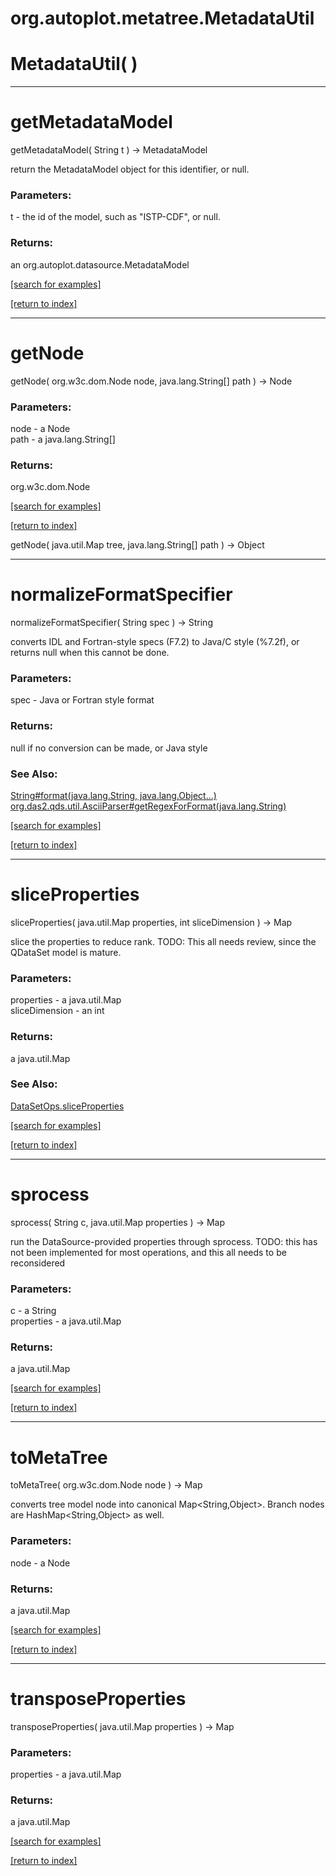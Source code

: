 # org.autoplot.metatree.MetadataUtil



# MetadataUtil( )


***
<a name="getMetadataModel"></a>
# getMetadataModel
getMetadataModel( String t ) &rarr; MetadataModel

return the MetadataModel object for this identifier, or null.

### Parameters:
t - the id of the model, such as "ISTP-CDF", or null.

### Returns:
an org.autoplot.datasource.MetadataModel


<a href="https://github.com/autoplot/dev/search?q=getMetadataModel&unscoped_q=getMetadataModel">[search for examples]</a>

<a href="https://github.com/autoplot/documentation/blob/master/javadoc/index-all.md">[return to index]</a>

***
<a name="getNode"></a>
# getNode
getNode( org.w3c.dom.Node node, java.lang.String[] path ) &rarr; Node



### Parameters:
node - a Node
<br>path - a java.lang.String[]

### Returns:
org.w3c.dom.Node


<a href="https://github.com/autoplot/dev/search?q=getNode&unscoped_q=getNode">[search for examples]</a>

<a href="https://github.com/autoplot/documentation/blob/master/javadoc/index-all.md">[return to index]</a>

getNode( java.util.Map tree, java.lang.String[] path ) &rarr; Object<br>
***
<a name="normalizeFormatSpecifier"></a>
# normalizeFormatSpecifier
normalizeFormatSpecifier( String spec ) &rarr; String

converts IDL and Fortran-style specs (F7.2) to Java/C style (%7.2f), or
 returns null when this cannot be done.

### Parameters:
spec - Java or Fortran style format

### Returns:
null if no conversion can be made, or Java style
### See Also:
<a href='String.md#format'>String#format(java.lang.String, java.lang.Object...)</a> <br>
<a href='https://git.uiowa.edu/jbf/autoplot/-/blob/master/doc/org/das2/qds/util/AsciiParser.md#getRegexForFormat'>org.das2.qds.util.AsciiParser#getRegexForFormat(java.lang.String)</a> <br>

<a href="https://github.com/autoplot/dev/search?q=normalizeFormatSpecifier&unscoped_q=normalizeFormatSpecifier">[search for examples]</a>

<a href="https://github.com/autoplot/documentation/blob/master/javadoc/index-all.md">[return to index]</a>

***
<a name="sliceProperties"></a>
# sliceProperties
sliceProperties( java.util.Map properties, int sliceDimension ) &rarr; Map

slice the properties to reduce rank.  TODO: This all needs review, since the QDataSet model is mature.

### Parameters:
properties - a java.util.Map
<br>sliceDimension - an int

### Returns:
a java.util.Map

### See Also:
<a href='https://git.uiowa.edu/jbf/autoplot/-/blob/master/doc/DataSetOps/sliceProperties.md'>DataSetOps.sliceProperties</a> <br>

<a href="https://github.com/autoplot/dev/search?q=sliceProperties&unscoped_q=sliceProperties">[search for examples]</a>

<a href="https://github.com/autoplot/documentation/blob/master/javadoc/index-all.md">[return to index]</a>

***
<a name="sprocess"></a>
# sprocess
sprocess( String c, java.util.Map properties ) &rarr; Map

run the DataSource-provided properties through sprocess.
 TODO: this has not been implemented for most operations, and this all needs to be reconsidered

### Parameters:
c - a String
<br>properties - a java.util.Map

### Returns:
a java.util.Map


<a href="https://github.com/autoplot/dev/search?q=sprocess&unscoped_q=sprocess">[search for examples]</a>

<a href="https://github.com/autoplot/documentation/blob/master/javadoc/index-all.md">[return to index]</a>

***
<a name="toMetaTree"></a>
# toMetaTree
toMetaTree( org.w3c.dom.Node node ) &rarr; Map

converts tree model node into canonical Map<String,Object>.  Branch nodes
 are HashMap<String,Object> as well.

### Parameters:
node - a Node

### Returns:
a java.util.Map


<a href="https://github.com/autoplot/dev/search?q=toMetaTree&unscoped_q=toMetaTree">[search for examples]</a>

<a href="https://github.com/autoplot/documentation/blob/master/javadoc/index-all.md">[return to index]</a>

***
<a name="transposeProperties"></a>
# transposeProperties
transposeProperties( java.util.Map properties ) &rarr; Map



### Parameters:
properties - a java.util.Map

### Returns:
a java.util.Map


<a href="https://github.com/autoplot/dev/search?q=transposeProperties&unscoped_q=transposeProperties">[search for examples]</a>

<a href="https://github.com/autoplot/documentation/blob/master/javadoc/index-all.md">[return to index]</a>

